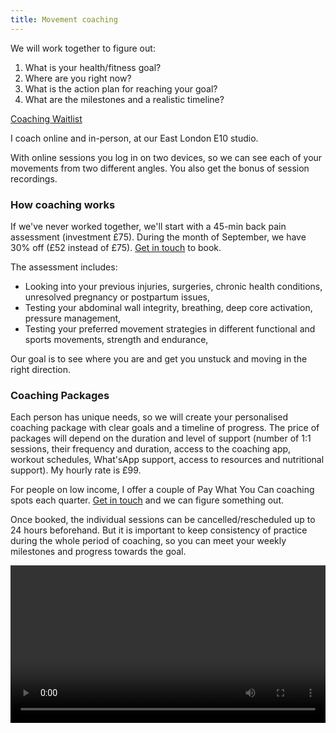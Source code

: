 ```yaml
---
title: Movement coaching
---
```


We will work together to figure out:    
1. What is your health/fitness goal?  
2. Where are you right now?  
3. What is the action plan for reaching your goal?  
4. What are the milestones and a realistic timeline?  

<a class="big" href="https://forms.gle/FWP4U5y2kVyRzFYFA">Coaching Waitlist</a>
   
I coach online and in-person, at our East London E10 studio. 

With online sessions you log in on two devices, so we can see each of your movements from two different angles. You also get the bonus of session recordings. 

### How coaching works  
 
If we've never worked together, we'll start with a 45-min back pain assessment (investment £75). During the month of September, we have 30% off (£52 instead of £75). [Get in touch](mailto:ivana@movementkitchen.co.uk?subject=Scholarship) to book.

The assessment includes:

- Looking into your previous injuries, surgeries, chronic health conditions, unresolved pregnancy or postpartum issues, 
- Testing your abdominal wall integrity, breathing, deep core activation, pressure management, 
- Testing your preferred movement strategies in different functional and sports movements, strength and endurance,

Our goal is to see where you are and get you unstuck and moving in the right direction.

### Coaching Packages  

Each person has unique needs, so we will create your personalised coaching package with clear goals and a timeline of progress. The price of packages will depend on the duration and level of support (number of 1:1 sessions, their frequency and duration, access to the coaching app, workout schedules, What'sApp support, access to resources and nutritional support). My hourly rate is £99.

For people on low income, I offer a couple of Pay What You Can coaching spots each quarter. [Get in touch](mailto:ivana@movementkitchen.co.uk?subject=Scholarship) and we can figure something out.

Once booked, the individual sessions can be cancelled/rescheduled up to 24 hours beforehand. But it is important to keep consistency of practice during the whole period of coaching, so you can meet your weekly milestones and progress towards the goal.  

<video controls width="100%">
    <source src="session-snippet-3.mp4" type="video/mp4">
</video>   